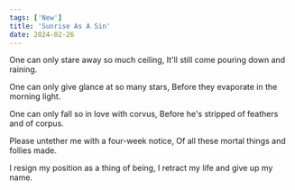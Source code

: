 ```yaml
---
tags: ['New']
title: 'Sunrise As A Sin'
date: 2024-02-26
---
```


One can only stare away so much ceiling,
It'll still come pouring down and raining.

One can only give glance at so many stars,
Before they evaporate in the morning light.

One can only fall so in love with corvus,
Before he's stripped of feathers and of corpus.

Please untether me with a four-week notice,
Of all these mortal things and follies made.

I resign my position as a thing of being,
I retract my life and give up my name.
